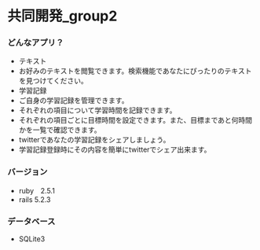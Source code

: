 # 共同開発_group2

### どんなアプリ？
- テキスト
 - お好みのテキストを閲覧できます。検索機能であなたにぴったりのテキストを見つけてください。
- 学習記録
 - ご自身の学習記録を管理できます。
  - それぞれの項目について学習時間を記録できます。
  - それぞれの項目ごとに目標時間を設定できます。また、目標まであと何時間かを一覧で確認できます。
 - twitterであなたの学習記録をシェアしましょう。
  - 学習記録登録時にその内容を簡単にtwitterでシェア出来ます。

### バージョン
- ruby　2.5.1
- rails 5.2.3

### データベース
- SQLite3
